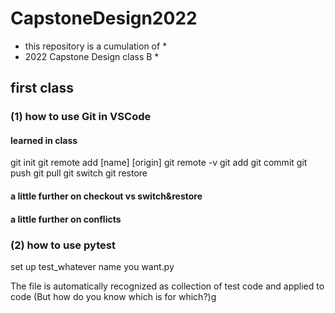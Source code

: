 # CapstoneDesign2022

* this repository is a cumulation of *
* 2022 Capstone Design class B *
## first class
### (1) how to use Git in VSCode

#### learned in class
git init
git remote add [name] [origin]
git remote -v
git add
git commit
git push
git pull 
git switch
git restore 

#### a little further on checkout vs switch&restore
#### a little further on conflicts
### (2) how to use pytest
set up test_whatever name you want.py 

The file is automatically recognized as collection of test code and applied to code (But how do you know which is for which?)g